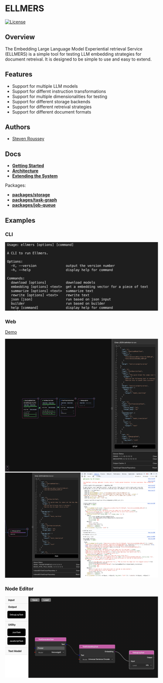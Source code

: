 # ELLMERS

[![License](https://img.shields.io/badge/license-Apache2-blue.svg)](https://github.com/podleyai/podley/blob/main/LICENSE)

## Overview

The Embedding Large Language Model Experiential retrieval Service (ELLMERS) is a simple tool for testing LLM embedding strategies for document retreival. It is designed to be simple to use and easy to extend.

## Features

- Support for multiple LLM models
- Support for differnt instruction transformations
- Support for multiple dimensionalities for testing
- Support for different storage backends
- Support for different retreival strategies
- Support for different document formats

## Authors

- [Steven Roussey](https://stevenroussey.com)

## Docs

- **[Getting Started](docs/developers/01_getting_started.md)**
- **[Architecture](docs/developers/02_architecture.md)**
- **[Extending the System](docs/developers/03_extending.md)**

Packages:

- **[packages/storage](packages/storage/README.md)**
- **[packages/task-graph](packages/task-graph/README.md)**
- **[packages/job-queue](packages/job-queue/README.md)**

## Examples

### CLI

![CLI](docs/developers/img/cli.png)

### Web

[Demo](https://podley-web.netlify.app/)

![Web](docs/developers/img/web.png)
![Console](docs/developers/img/console.png)

### Node Editor

![Node Editor](docs/developers/img/ngraph.png)
